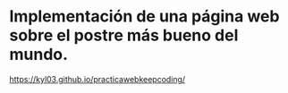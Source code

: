 # Implementación de una página web sobre el postre más bueno del mundo.
https://kyl03.github.io/practicawebkeepcoding/

